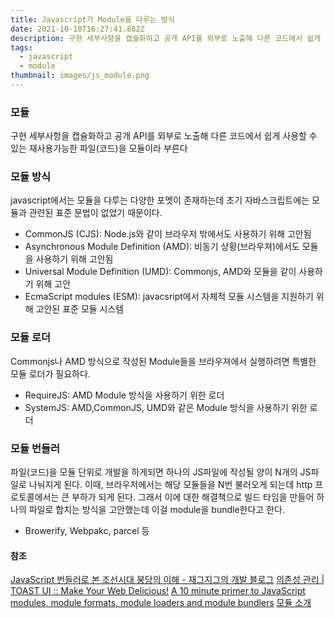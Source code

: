 ```yaml
---
title: Javascript가 Module을 다루는 방식
date: 2021-10-10T16:27:41.882Z
description: 구현 세부사항을 캡슐화하고 공개 API를 외부로 노출해 다른 코드에서 쉽게 사용할 수 있는 재사용가능한 파일(코드)을 모듈이라 부른다
tags:
  - javascript
  - module
thumbnail: images/js_module.png
---
```


### 모듈

구현 세부사항을 캡슐화하고 공개 API를 외부로 노출해 다른 코드에서 쉽게 사용할 수 있는 재사용가능한 파일(코드)을 모듈이라 부른다

### 모듈 방식

javascript에서는 모듈을 다루는 다양한 포멧이 존재하는데 초기 자바스크립트에는 모듈과 관련된 표준 문법이 없었기 때문이다.

- CommonJS (CJS): Node.js와 같이 브라우저 밖에서도 사용하기 위해 고안됨
- Asynchronous Module Definition (AMD): 비동기 상황(브라우져)에서도 모듈을 사용하기 위해 고안됨
- Universal Module Definition (UMD): Commonjs, AMD와 모듈을 같이 사용하기 위해 고안
- EcmaScript modules (ESM): javacsript에서 자체적 모듈 시스템을 지원하기 위해 고안된 표준 모듈 시스템

### 모듈 로더

Commonjs나 AMD 방식으로 작성된 Module들을 브라우져에서 실행하려면 특별한 모듈 로더가 필요하다.

- RequireJS: AMD Module 방식을 사용하기 위한 로더
- SystemJS: AMD,CommonJS, UMD와 같은 Module 방식을 사용하기 위한 로더

### 모듈 번들러

파일(코드)을 모듈 단위로 개발을 하게되면 하나의 JS파일에 작성될 양이 N개의 JS파일로 나눠지게 된다.
이때, 브라우저에서는 해당 모듈들을 N번 불러오게 되는데 http 프로토콜에서는 큰 부하가 되게 된다.
그래서 이에 대한 해결책으로 빌드 타임을 만들어 하나의 파일로 합치는 방식을 고안했는데
이걸 module을 bundle한다고 한다.

- Browerify, Webpakc, parcel 등

#### 참조

[JavaScript 번들러로 본 조선시대 붕당의 이해 - 재그지그의 개발 블로그](https://ui.toast.com/fe-guide/ko_DEPENDENCY-MANAGE#commonjs)
[의존성 관리 | TOAST UI :: Make Your Web Delicious!](https://www.jvandemo.com/a-10-minute-primer-to-javascript-modules-module-formats-module-loaders-and-module-bundlers/)
[A 10 minute primer to JavaScript modules, module formats, module loaders and module bundlers](https://wormwlrm.github.io/2020/08/12/History-of-JavaScript-Modules-and-Bundlers.html)
[모듈 소개](https://ko.javascript.info/modules-intro#ref-424)
